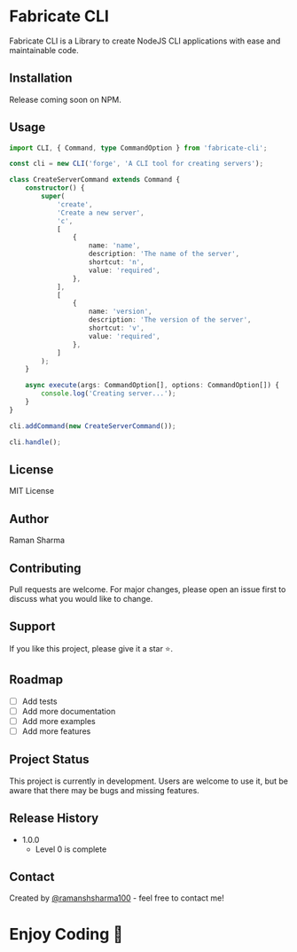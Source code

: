 # Fabricate CLI

Fabricate CLI is a Library to create NodeJS CLI applications with ease and
maintainable code.

## Installation

Release coming soon on NPM.

## Usage

```typescript
import CLI, { Command, type CommandOption } from 'fabricate-cli';

const cli = new CLI('forge', 'A CLI tool for creating servers');

class CreateServerCommand extends Command {
	constructor() {
		super(
			'create',
			'Create a new server',
			'c',
			[
				{
					name: 'name',
					description: 'The name of the server',
					shortcut: 'n',
					value: 'required',
				},
			],
			[
				{
					name: 'version',
					description: 'The version of the server',
					shortcut: 'v',
					value: 'required',
				},
			]
		);
	}

	async execute(args: CommandOption[], options: CommandOption[]) {
		console.log('Creating server...');
	}
}

cli.addCommand(new CreateServerCommand());

cli.handle();
```

## License

MIT License

## Author

Raman Sharma

## Contributing

Pull requests are welcome. For major changes, please open an issue first to
discuss what you would like to change.

## Support

If you like this project, please give it a star ⭐️.

## Roadmap

- [ ] Add tests
- [ ] Add more documentation
- [ ] Add more examples
- [ ] Add more features

## Project Status

This project is currently in development. Users are welcome to use it, but be
aware that there may be bugs and missing features.

## Release History

- 1.0.0
  - Level 0 is complete

## Contact

Created by [@ramanshsharma100](https://www.ramanshsharma.dev/) - feel free to
contact me!

# Enjoy Coding 🚀
